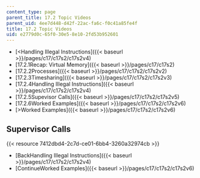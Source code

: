 ```yaml
---
content_type: page
parent_title: 17.2 Topic Videos
parent_uid: 4ee7d448-d42f-22ac-fa6c-f0c41a85fe4f
title: 17.2 Topic Videos
uid: e2779d0c-65f0-30e5-8e10-2fd53b952601
---
```


*   [<Handling Illegal Instructions]({{< baseurl >}}/pages/c17/c17s2/c17s2v4)
*   [17.2.1Recap: Virtual Memory]({{< baseurl >}}/pages/c17/c17s2)
*   [17.2.2Processes]({{< baseurl >}}/pages/c17/c17s2/c17s2v2)
*   [17.2.3Timesharing]({{< baseurl >}}/pages/c17/c17s2/c17s2v3)
*   [17.2.4Handling Illegal Instructions]({{< baseurl >}}/pages/c17/c17s2/c17s2v4)
*   [17.2.5Supevisor Calls]({{< baseurl >}}/pages/c17/c17s2/c17s2v5)
*   [17.2.6Worked Examples]({{< baseurl >}}/pages/c17/c17s2/c17s2v6)
*   [\>Worked Examples]({{< baseurl >}}/pages/c17/c17s2/c17s2v6)

Supervisor Calls
----------------

{{< resource 7412dbd4-2c7d-ce01-6bb4-3260a32974cb >}}

*   [BackHandling Illegal Instructions]({{< baseurl >}}/pages/c17/c17s2/c17s2v4)
*   [ContinueWorked Examples]({{< baseurl >}}/pages/c17/c17s2/c17s2v6)